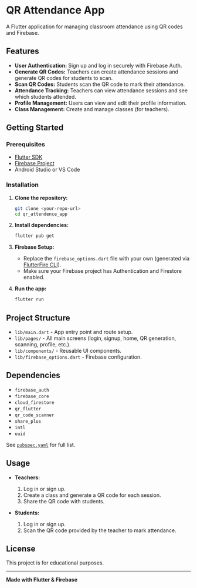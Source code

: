 # QR Attendance App

A Flutter application for managing classroom attendance using QR codes and Firebase.

## Features

- **User Authentication:** Sign up and log in securely with Firebase Auth.
- **Generate QR Codes:** Teachers can create attendance sessions and generate QR codes for students to scan.
- **Scan QR Codes:** Students scan the QR code to mark their attendance.
- **Attendance Tracking:** Teachers can view attendance sessions and see which students attended.
- **Profile Management:** Users can view and edit their profile information.
- **Class Management:** Create and manage classes (for teachers).

## Getting Started

### Prerequisites

- [Flutter SDK](https://flutter.dev/docs/get-started/install)
- [Firebase Project](https://console.firebase.google.com/)
- Android Studio or VS Code

### Installation

1. **Clone the repository:**

   ```sh
   git clone <your-repo-url>
   cd qr_attendence_app
   ```

2. **Install dependencies:**

   ```sh
   flutter pub get
   ```

3. **Firebase Setup:**

   - Replace the `firebase_options.dart` file with your own (generated via [FlutterFire CLI](https://firebase.flutter.dev/docs/cli/)).
   - Make sure your Firebase project has Authentication and Firestore enabled.

4. **Run the app:**
   ```sh
   flutter run
   ```

## Project Structure

- `lib/main.dart` - App entry point and route setup.
- `lib/pages/` - All main screens (login, signup, home, QR generation, scanning, profile, etc.).
- `lib/components/` - Reusable UI components.
- `lib/firebase_options.dart` - Firebase configuration.

## Dependencies

- `firebase_auth`
- `firebase_core`
- `cloud_firestore`
- `qr_flutter`
- `qr_code_scanner`
- `share_plus`
- `intl`
- `uuid`

See [`pubspec.yaml`](pubspec.yaml) for full list.

## Usage

- **Teachers:**

  1. Log in or sign up.
  2. Create a class and generate a QR code for each session.
  3. Share the QR code with students.

- **Students:**
  1. Log in or sign up.
  2. Scan the QR code provided by the teacher to mark attendance.

## License

This project is for educational purposes.

---

**Made with Flutter & Firebase**
